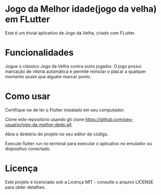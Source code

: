 # Jogo da Melhor idade(jogo da velha) em FLutter
Este é um trivial aplicativo de Jogo da Velha, criado com FLutter.

# Funcionalidades
Jogue o clássico Jogo da Velha contra outro jogador.
O jogo possui marcação de vitória automática e permite reiniciar o placar a qualquer momento assim que alguém marcar ponto.

# Como usar
Certifique-se de ter o Flutter instalado em seu computador.

Clone este repositório usando git clone https://github.com/seu-usuario/jogo-da-melhor-dade.git.

Abra o diretório do projeto no seu editor de código.

Execute flutter run no terminal para executar o aplicativo no emulador ou dispositivo conectado.

# Licença
Este projeto é licenciado sob a Licença MIT - consulte o arquivo LICENSE para obter detalhes.




